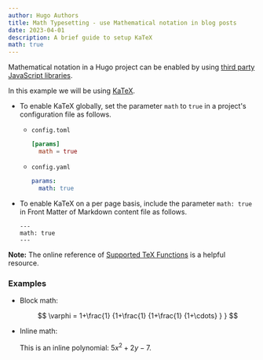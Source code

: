 ```yaml
---
author: Hugo Authors
title: Math Typesetting - use Mathematical notation in blog posts
date: 2023-04-01
description: A brief guide to setup KaTeX
math: true
---
```


Mathematical notation in a Hugo project can be enabled by using
[third party JavaScript libraries](https://github.com/hugo-sid/hugo-blog-awesome/blob/main/layouts/partials/helpers/katex.html).

<!--more-->

In this example we will be using [KaTeX](https://katex.org/).

- To enable KaTeX globally, set the parameter `math` to `true` in a project's
  configuration file as follows.
  - `config.toml`
    ```toml
    [params]
      math = true
    ```
  - `config.yaml`
    ```yaml
    params:
      math: true
    ```
- To enable KaTeX on a per page basis, include the parameter `math: true` in
  Front Matter of Markdown content file as follows.

  ```
  ---
  math: true
  ---
  ```

**Note:** The online reference of
[Supported TeX Functions](https://katex.org/docs/supported.html) is a helpful resource.

### Examples

- Block math:

  $$
  \varphi = 1+\frac{1} {1+\frac{1} {1+\frac{1} {1+\cdots} } }
  $$

- Inline math:

  This is an inline polynomial: $5x^2 + 2y -7$.
